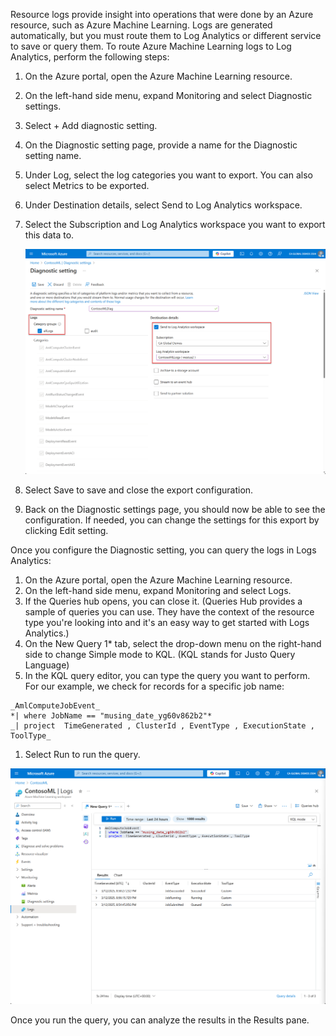 Resource logs provide insight into operations that were done by an Azure resource, such as Azure Machine Learning. Logs are generated automatically, but you must route them to Log Analytics or different service to save or query them. To route Azure Machine Learning logs to Log Analytics, perform the following steps:

1. On the Azure portal, open the Azure Machine Learning resource.
1. On the left-hand side menu, expand Monitoring and select Diagnostic settings.
1. Select + Add diagnostic setting.
1. On the Diagnostic setting page, provide a name for the Diagnostic setting name. 
1. Under Log, select the log categories you want to export. You can also select Metrics to be exported.
1. Under Destination details, select Send to Log Analytics workspace.
1. Select the Subscription and Log Analytics workspace you want to export this data to.

   ![A screenshot diagnostic settings in the Azure portal.](../media/diagnostic-setting.png)

1. Select Save to save and close the export configuration.
1. Back on the Diagnostic settings page, you should now be able to see the configuration. If needed, you can change the settings for this export by clicking Edit setting.

Once you configure the Diagnostic setting, you can query the logs in Logs Analytics:

1. On the Azure portal, open the Azure Machine Learning resource.
1. On the left-hand side menu, expand Monitoring and select Logs.
1. If the Queries hub opens, you can close it. (Queries Hub provides a sample of queries you can use. They have the context of the resource type you're looking into and it's an easy way to get started with Logs Analytics.)
1. On the New Query 1* tab, select the drop-down menu on the right-hand side to change Simple mode to KQL. (KQL stands for Justo Query Language)
1. In the KQL query editor, you can type the query you want to perform. For our example, we check for records for a specific job name:

```kusto
_AmlComputeJobEvent_
*| where JobName == "musing_date_yg60v862b2"*
_| project  TimeGenerated , ClusterId , EventType , ExecutionState , ToolType_
```

1. Select Run to run the query.

![A screenshot the KQL code in a log query in the Azure portal.](../media/log-query.png)

Once you run the query, you can analyze the results in the Results pane.
